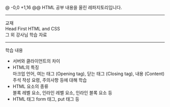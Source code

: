 @ -0,0 +1,16 @@
HTML 공부 내용을 올린 레파지토리입니다.
<hr>
교재 <br>
Head First HTML and CSS <br>
그 외 강사님 학습 자료<br>

------------------------------------------------------------
학습 내용<br>
- 서버와 클라이언트의 차이 <br>
- HTML의 특징 <br>
마크업 언어, 여는 태그 (Opening tag), 닫는 태그 (Closing tag), 내용 (Content)<br>
주석 작성 요령, 주의사항 등에 대해 학습
- HTML 요소의 종류<br>
블록 레벨 요소, 인라인 레벨 요소, 인라인 블록 요소 등<br>
- HTML 태그
form 태그, put 태그 등<br>
